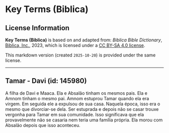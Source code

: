 # Key Terms (Biblica)

## License Information

**Key Terms (Biblica)** is based on and adapted from: _Biblica Bible Dictionary_, [Biblica, Inc.](https://www.biblica.com/), 2023, which is licensed under a [CC BY-SA 4.0 license](https://creativecommons.org/licenses/by-sa/4.0/legalcode.en).

This markdown version (created `2025-10-20`) is provided under the same license.



--------------------------------

## Tamar - Davi (id: 145980)

A filha de Davi e Maaca. Ela e Absalão tinham os mesmos pais. Ela e Amnom tinham o mesmo pai. Amnom estuprou Tamar quando ela era virgem. Em seguida ele a expulsou de sua casa. Naquela época, isso era o mesmo que divorciar\-se dela. Ser estuprada e depois não se casar trouxe vergonha para Tamar em sua comunidade. Isso significava que ela provavelmente não se casaria nem teria uma família própria. Ela morou com Absalão depois que isso aconteceu.


